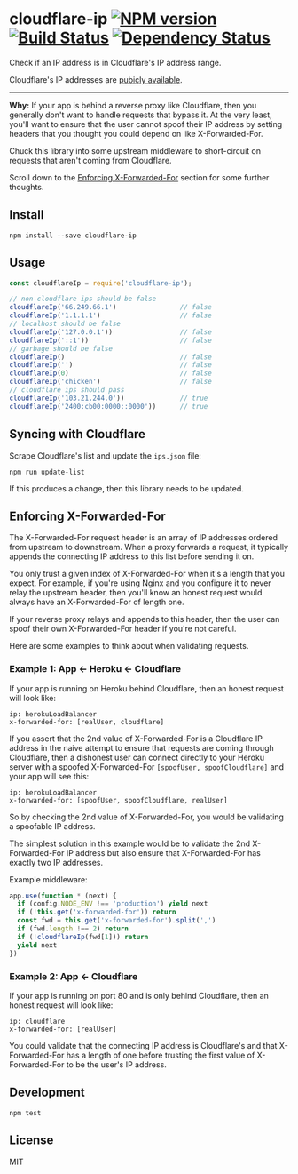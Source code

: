 
# cloudflare-ip [![NPM version](https://badge.fury.io/js/cloudflare-ip.svg)](http://badge.fury.io/js/cloudflare-ip) [![Build Status](https://travis-ci.org/danneu/cloudflare-ip.svg?branch=master)](https://travis-ci.org/danneu/cloudflare-ip) [![Dependency Status](https://david-dm.org/danneu/cloudflare-ip.svg)](https://david-dm.org/danneu/cloudflare-ip)

Check if an IP address is in Cloudflare's IP address range.

Cloudflare's IP addresses are [pubicly available](https://www.cloudflare.com/ips/).

----

**Why:** If your app is behind a reverse proxy like Cloudflare, then
you generally don't want to handle requests that bypass it. At the very
least, you'll want to ensure that the user cannot spoof their IP address
by setting headers that you thought you could depend on like X-Forwarded-For.

Chuck this library into some upstream middleware to short-circuit on
requests that aren't coming from Cloudflare.

Scroll down to the [Enforcing X-Forwarded-For](#enforcing-x-forwarded-for) 
section for some further thoughts.

## Install

    npm install --save cloudflare-ip

## Usage

``` javascript
const cloudflareIp = require('cloudflare-ip');

// non-cloudflare ips should be false
cloudflareIp('66.249.66.1')                // false
cloudflareIp('1.1.1.1')                    // false
// localhost should be false
cloudflareIp('127.0.0.1'))                 // false
cloudflareIp('::1'))                       // false
// garbage should be false
cloudflareIp()                             // false
cloudflareIp('')                           // false
cloudflareIp(0)                            // false
cloudflareIp('chicken')                    // false
// cloudflare ips should pass
cloudflareIp('103.21.244.0'))              // true
cloudflareIp('2400:cb00:0000::0000'))      // true
```

## Syncing with Cloudflare

Scrape Cloudflare's list and update the `ips.json` file:

    npm run update-list

If this produces a change, then this library needs to be updated.

## Enforcing X-Forwarded-For

The X-Forwarded-For request header is an array of IP addresses ordered from
upstream to downstream. When a proxy forwards a request, it typically appends
the connecting IP address to this list before sending it on.

You only trust a given index of X-Forwarded-For when it's a length that you
expect. For example, if you're using Nginx and you configure it to never
relay the upstream header, then you'll know an honest request would always
have an X-Forwarded-For of length one.

If your reverse proxy relays and appends to this header,
then the user can spoof their own X-Forwarded-For header if you're
not careful.

Here are some examples to think about when validating requests.

### Example 1: App <- Heroku <- Cloudflare

If your app is running on Heroku behind Cloudflare, then 
an honest request will look like:

    ip: herokuLoadBalancer
    x-forwarded-for: [realUser, cloudflare]

If you assert that the 2nd value of X-Forwarded-For is a Cloudflare IP
address in the naive attempt to ensure that requests are coming through
Cloudflare, then a dishonest user can connect directly to your Heroku
server with a spoofed X-Forwarded-For `[spoofUser, spoofCloudflare]`
and your app will see this:

    ip: herokuLoadBalancer
    x-forwarded-for: [spoofUser, spoofCloudflare, realUser]

So by checking the 2nd value of X-Forwarded-For, you would be
validating a spoofable IP address.

The simplest solution in this example would be to validate the 2nd 
X-Forwarded-For IP address but also ensure that X-Forwarded-For has 
exactly two IP addresses.

Example middleware:

``` javascript
app.use(function * (next) {
  if (config.NODE_ENV !== 'production') yield next
  if (!this.get('x-forwarded-for')) return
  const fwd = this.get('x-forwarded-for').split(',')
  if (fwd.length !== 2) return
  if (!cloudflareIp(fwd[1])) return
  yield next
})
```

### Example 2: App <- Cloudflare

If your app is running on port 80 and is only behind Cloudflare, then 
an honest request will look like:

    ip: cloudflare
    x-forwarded-for: [realUser]

You could validate that the connecting IP address is Cloudflare's and
that X-Forwarded-For has a length of one before trusting the
first value of X-Forwarded-For to be the user's IP address.

## Development

    npm test

## License

MIT
